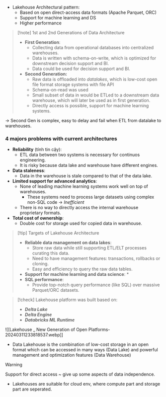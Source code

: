 
* Lakehouse Architectural pattern:
	* Based on open direct-access data formats (Apache Parquet, ORC)
	* Support for machine learning and DS
	* Higher performance

> [!note] 1st and 2nd Generations of Data Architecture
> * **First Generation**: 
> 	* Collecting data from operational databases into centralized warehouses.
> 	* Data is written with schema-on-write, which is optimized for downstream decision support and BI.
> 	* Data could be used for decision support and BI.
> * **Second Generation:**
> 	* Raw data is offloaded into *datalakes*, which is low-cost open file format storage systems with file API
> 	* Schema-on-read was used
> 	* Small subset of data in would be ETLed to a downstream data warehouse, which will later be used as in first generation.
> 	* Directly access is possible, support for machine learning systems.

-> Second Gen is complex, easy to delay and fail when ETL from datalake to warehouses.

### 4 majors problems with current architectures
* **Reliability** (tính tin cậy):
	* ETL data between two systems is necessary for continuos engineering.
	* It is risky because data lake and warehouse have different engines.
* **Data staleness**:
	* Data in the warehouse is stale compared to that of the data lake.
* **Limited support for advanced analytics**:
	* None of leading machine learning systems work well on top of warehouses.
		* These systems need to process large datasets using complex non-SQL code 
		-> *Inefficient* 
	* There is no way to directly access the internal warehouse proprietary formats.
* **Total cost of ownership**:
	* Double cost for storage used for copied data in warehouse.

> [!tip]  Targets of Lakehouse Architecture
> * **Reliable data management on data lakes**:
> 	* Store raw data while still supporting ETL/ELT processes curating this data.
> 	* Need to have management features: transactions, rollbacks or cloning.
> 	* Easy and efficiency to query the raw data tables.
> * **Support for machine learning and data science**:
> 	* 
> * **SQL performance**:
> 	* Provide top-notch query performance (like SQL) over massive Parquet/ORC datasets.

> [!check] 
> Lakehouse platform was built based on:
> * _**Delta Lake**_
> * _**Delta Engine**_
> * _**Databricks ML Runtime**_

![[Lakehouse _ New Generation of Open Platforms-20240311233818537.webp]]

* Data Lakehouse is the combination of  low-cost storage in an open format which can be accessed in many ways (Data Lake) and powerful management and optimization features (Data Warehouse)

> [!warning] 
> Support for direct access ~ give up some aspects of data independence.

* Lakehouses are suitable for cloud env, where  compute part and storage part are seperated.



